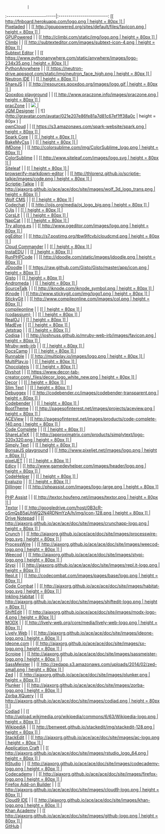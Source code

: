               |   
:-------------------------|:-------------------------:
[ [[ http://fnboard.herokuapp.com/logo.png | height = 80px ]] ](http://fnboard.herokuapp.com) |  
  [Pixeladed](http://fnboard.herokuapp.com) |
|
[ [[ http://gpupowered.org/sites/default/files/favicon.png | height = 80px ]] ](http://www.gpupowered.org/sand2/launch2/#) |  
   [GPUPowered](http://www.gpupowered.org/sand2/launch2/#) |
|
[ [[ http://climbi.com/static/img/logo.png | height = 80px ]] ](http://climbi.com/) |  
   [Climbi](http://climbi.com/) |
|
[ [[ http://subtexteditor.com/images/subtext-icon-4.png | height = 80px ]] ](http://subtexteditor.com/) |  
   [Subtext Editor](http://subtexteditor.com/) |
|
[ [[ https://www.pythonanywhere.com/static/anywhere/images/logo-234x35.png | height = 80px ]] ](http://www.pythonanywhere.com/) |  
   [PythonAnywhere](http://www.pythonanywhere.com/) |
|
[ [[ https://neutron-drive.appspot.com/static/img/neutron_face_high.png | height = 80px ]] ](http://neutronide.com/) |  
   [Neutron IDE](http://neutronide.com/) |
|
[ [[   | height = 80px ]] ](http://sharejs.org/hello-ace.html) |  
   [ShareJS](http://sharejs.org/hello-ace.html) |
|
[ [[ http://resources.qooxdoo.org/images/logo.gif | height = 80px ]] ](http://demo.qooxdoo.org/devel/playground/#) |  
   [Qooxdoo playground](http://demo.qooxdoo.org/devel/playground/#) |
|
[ [[ http://www.praczone.info/images/praczone.png | height = 80px ]] ](http://www.praczone.com/editor) |  
   [pracZone](http://www.praczone.com/editor) |
|
[ <img src="https://avatars0.githubusercontent.com/u/5820766?v=3&s=80"> ](http://jqmdesigner.appspot.com/) |  
   [JQM Designer](http://jqmdesigner.appspot.com/) |
|
![](http://gravatar.com/avatar/021e207e86fe81a7d81c67ef1ff38a0c | height = 80px ) |  
   [ownCloud](http://owncloud.org/) |
|
[ [[ https://s3.amazonaws.com/spark-website/spark.png | height = 80px ]] ](http://spark.io/build) |  
   [Spark Core](http://spark.io/build) |
|
[ [[   | height = 80px ]] ](http://bakemycss.mypathforpython.appspot.com/) |  
   [BakeMyCss](http://bakemycss.mypathforpython.appspot.com/) |
|
[ [[   | height = 80px ]] ](http://piascikj.github.io/imdone/) |  
   [iMDone](http://piascikj.github.io/imdone/) |
|
[ [[ http://colorsublime.com/img/ColorSublime_logo.png | height = 80px ]] ](http://colorsublime.com/) |  
   [ColorSublime](http://colorsublime.com/) |
|
[ [[ http://www.siteleaf.com/images/logo.svg | height = 80px ]] ](http://www.siteleaf.com/) |  
   [Siteleaf](http://www.siteleaf.com/) |
|
[ [[   | height = 80px ]] ](http://thlorenz.github.io/browserify-markdown-editor/) |  
   [browserify-markdown-editor](http://thlorenz.github.io/browserify-markdown-editor/) |
|
[ [[ http://thlorenz.github.io/scriptie-talkie/images/code.png | height = 80px ]] ](http://thlorenz.github.io/scriptie-talkie/) |  
   [Scriptie-Talkie](http://thlorenz.github.io/scriptie-talkie/) |
|
[ [[ http://ajaxorg.github.io/ace/ace/doc/site/images/wolf_3d_logo_trans.png | height = 80px ]] ](http://www.wolfcms.org/repository/133) |  
   [Wolf CMS](http://www.wolfcms.org/repository/133) |
|
[ [[   | height = 80px ]] ](http://codechat.net/) |  
   [Codechat](http://codechat.net/) |
|
[ [[ http://ojjs.org/media/oj_logo_big.png | height = 80px ]] ](http://ojjs.org/index.html) |  
   [OJjs](http://ojjs.org/index.html) |
|
[ [[   | height = 80px ]] ](http://www.corslit.com/new/melloWorld) |  
   [CorsLit](http://www.corslit.com/new/melloWorld) |
|
[ [[   | height = 80px ]] ](http://napcatapp.tumblr.com/post/60598006734/version-1-3-is-released) |  
   [NapCat](http://napcatapp.tumblr.com/post/60598006734/version-1-3-is-released) |
|
[ [[   | height = 80px ]] ](http://allong.es/try/) |  
   [Try allong.es](http://allong.es/try/) |
|
[ [[ http://www.ogeditor.com/images/logo.png | height = 80px ]] ](http://www.ogeditor.com/index.aspx) |  
   [ogEditor](http://www.ogeditor.com/index.aspx) |
|
[ [[ http://s7.postimg.org/tbw9lfcvb/cloudcmd.png | height = 80px ]] ](http://cloudcmd.io/) |  
   [Cloud Commander](http://cloudcmd.io/) |
|
[ [[   | height = 80px ]] ](http://instaedu.com/lesson-demo/) |  
   [InstaEDU](http://instaedu.com/lesson-demo/) |
|
[ [[   | height = 80px ]] ](https://github.com/websiteduck/Run-PHP-Code) |  
   [RunPHPCode](https://github.com/websiteduck/Run-PHP-Code) |
|
[ [[ http://jdoodle.com/static/images/jdoodle.png | height = 80px ]] ](http://jdoodle.com/) |  
   [JDoodle](http://jdoodle.com/) |
|
[ [[ https://raw.github.com/Gisto/Gisto/master/app/icon.png | height = 80px ]] ](http://www.gistoapp.com/) |  
   [Gisto](http://www.gistoapp.com/) |
|
[ [[   | height = 80px ]] ](http://www.andromeda-project.org/index.php) |  
   [Andromeda](http://www.andromeda-project.org/index.php) |
|
[ [[   | height = 80px ]] ](http://sourcetalk.net/) |  
   [SourceTalk](http://sourcetalk.net/) |
|
[ [[ http://iknode.com/iknode_symbol.png | height = 80px ]] ](http://iknode.com/) |  
   [iKnode](http://iknode.com/) |
|
[ [[ http://www.stickygit.com/img/logo1.png | height = 80px ]] ](http://www.stickygit.com/) |  
   [StickyGit](http://www.stickygit.com/) |
|
[ [[ http://www.compileonline.com/images/col.png | height = 80px ]] ](http://compileonline.com/) |  
   [compileonline](http://compileonline.com/) |
|
[ [[   | height = 80px ]] ](http://codassium.com/) |  
   [(codassium);](http://codassium.com/) |
|
[ [[   | height = 80px ]] ](http://www.realoj.com/) |  
   [RealOJ](http://www.realoj.com/) |
|
[ [[   | height = 80px ]] ](http://madeye.io/) |  
   [MadEye](http://madeye.io/) |
|
[ [[   | height = 80px ]] ](http://jetstrap.com/) |  
   [Jetstrap](http://jetstrap.com/) |
|
[ [[   | height = 80px ]] ](https://codiqa.com/) |  
   [Codiqa](https://codiqa.com/) |
|
[ [[ http://joshnuss.github.io/mruby-web-irb/images/favicon.png | height = 80px ]] ](http://joshnuss.github.io/mruby-web-irb/) |  
   [Mruby-web-irb](http://joshnuss.github.io/mruby-web-irb/) |
|
[ [[   | height = 80px ]] ](http://docscamp.com/) |  
   [DocsCamp](http://docscamp.com/) |
|
[ [[   | height = 80px ]] ](http://runnable.com/) |  
   [Runnable](http://runnable.com/) |
|
[ [[ http://multiplay.io/images/logo.png | height = 80px ]] ](http://multiplay.io/) |  
   [MultiPlay.io](http://multiplay.io/) |
|
[ [[   | height = 80px ]] ](https://chocolatejs.org/) |  
   [Chocolatejs](https://chocolatejs.org/) |
|
[ [[   | height = 80px ]] ](http://www.divshot.com/) |  
   [Divshot](http://www.divshot.com/) |
|
[ [[ https://www.decor-tab-creator.com/_files/decor_logo_white_new.png | height = 80px ]] ](https://www.decor-tab-creator.com/) |  
   [Decor](https://www.decor-tab-creator.com/) |
|
[ [[   | height = 80px ]] ](http://slimtext.org/) |  
   [Slim Text](http://slimtext.org/) |
|
[ [[   | height = 80px ]] ](http://www.debuggex.com/) |  
   [Debuggex](http://www.debuggex.com/) |
|
[ [[ http://codebender.cc/images/codebender-transparent.png | height = 80px ]] ](http://codebender.cc/) |  
   [Codebender](http://codebender.cc/) |
|
[ [[   | height = 80px ]] ](http://www.boottheme.com/) |  
   [BootTheme](http://www.boottheme.com/) |
|
[ [[ http://pagesofinterest.net/images/projects/aceview.png | height = 80px ]] ](https://github.com/faceleg/ACEView) |  
   [ACEView](https://github.com/faceleg/ACEView) |
|
[ [[ http://pagesofinterest.net/images/products/code-complete-140.png | height = 80px ]] ](http://pagesofinterest.net/shop/code-complete) |  
   [Code Complete](http://pagesofinterest.net/shop/code-complete) |
|
[ [[   | height = 80px ]] ](https://www.sharelatex.com/) |  
   [ShareLaTeX](https://www.sharelatex.com/) |
|
[ [[ http://approximatrix.com/products/simplytext/logo-320x320.png | height = 80px ]] ](http://approximatrix.com/products/simplytext) |  
   [Simply Text](http://approximatrix.com/products/simplytext) |
|
[ [[   | height = 80px ]] ](http://orbit.bonsaijs.org/) |  
   [BonsaiJS playground](http://orbit.bonsaijs.org/) |
|
[ [[ http://www.pixeljet.net/images/logo.png | height = 80px ]] ](http://www.pixeljet.net/index.html) |  
   [pixelJET](http://www.pixeljet.net/index.html) |
|
[ [[   | height = 80px ]] ](http://www.edicy.com/blog/new-code-editor-for-creating-unique-website-designs) |  
   [Edicy](http://www.edicy.com/blog/new-code-editor-for-creating-unique-website-designs) |
|
[ [[ http://www.gamedevhelper.com/images/header/logo.png | height = 80px ]] ](http://www.gamedevhelper.com/) |  
   [CodeHelper](http://www.gamedevhelper.com/) |
|
[ [[   | height = 80px ]] ](http://www.evaluzio.net/editor) |  
   [Evaluzio](http://www.evaluzio.net/editor) |
|
[ [[   | height = 80px ]] ](http://dillinger.io/) |  
   [Dillinger](http://dillinger.io/) |
|
[ [[ http://phpassist.com/images/logo-large.png | height = 80px ]] ](http://phpassist.com/f8456) |  
   [PHP Assist](http://phpassist.com/f8456) |
|
[ [[ http://textor.houfeng.net/images/textor.png | height = 80px ]] ](http://textor.houfeng.net/) |  
   [Textor](http://textor.houfeng.net/) |
|
[ [[ http://googledrive.com/host/0B3cR-oSmQsB5aUhWQ2N4RDNmYzA/h/img/icon-128.png | height = 80px ]] ](https://drivenotepad.appspot.com/support) |  
   [Drive Notepad](https://drivenotepad.appspot.com/support) |
|
[ [[ http://ajaxorg.github.io/ace/ace/doc/site/images/crunchapp-logo.png | height = 80px ]] ](http://crunchapp.net/) |  
   [Crunch](http://crunchapp.net/) |
|
[ [[ http://ajaxorg.github.io/ace/ace/doc/site/images/processwire-logo.svg | height = 80px ]] ](http://modules.processwire.com/modules/inputfield-ace-editor/) |  
   [ProcessWire](http://modules.processwire.com/modules/inputfield-ace-editor/) |
|
[ [[ http://ajaxorg.github.io/ace/ace/doc/site/images/weecod-logo.png | height = 80px ]] ](http://www.weecod.com/) |  
   [Weecod](http://www.weecod.com/) |
|
[ [[ http://ajaxorg.github.io/ace/ace/doc/site/images/stypi-logo.png | height = 80px ]] ](https://code.stypi.com/) |  
   [Stypi](https://code.stypi.com/) |
|
[ [[ http://ajaxorg.github.io/ace/ace/doc/site/images/repl.it-logo.png | height = 80px ]] ](http://repl.it/) |  
   [Repl.it](http://repl.it/) |
|
[ [[ http://codecombat.com/images/pages/base/logo.png | height = 80px ]] ](http://codecombat.com/) |  
   [Code Combat](http://codecombat.com/) |
|
[ [[ http://ajaxorg.github.io/ace/ace/doc/site/images/habitat-logo.svg | height = 80px ]] ](http://habitat.inkling.com/) |  
   [Inkling Habitat](http://habitat.inkling.com/) |
|
[ [[ http://ajaxorg.github.io/ace/ace/doc/site/images/shiftedit-logo.png | height = 80px ]] ](http://shiftedit.net/) |  
   [ShiftEdit](http://shiftedit.net/) |
|
[ [[ http://ajaxorg.github.io/ace/ace/doc/site/images/modx-logo-4.png | height = 80px ]] ](http://modx.com/extras/package/ace) |  
   [MODX](http://modx.com/extras/package/ace) |
|
[ [[ http://lively-web.org/core/media/lively-web-logo.png | height = 80px ]] ](http://lively-web.org/) |  
   [Lively Web](http://lively-web.org/) |
|
[ [[ http://ajaxorg.github.io/ace/ace/doc/site/images/ideone-logo.png | height = 80px ]] ](http://ideone.com/) |  
   [Ideone.com](http://ideone.com/) |
|
[ [[ http://ajaxorg.github.io/ace/ace/doc/site/images/sx-logo.png | height = 80px ]] ](http://www.scroipe.com/) |  
   [Scroipe](http://www.scroipe.com/) |
|
[ [[ http://ajaxorg.github.io/ace/ace/doc/site/images/sassmeister-logo.png | height = 80px ]] ](http://sassmeister.com/) |  
   [SassMeister](http://sassmeister.com/) |
|
[ [[ http://zedapp.s3.amazonaws.com/uploads/2014/02/zed-small.png | height = 80px ]] ](http://zedapp.org/) |  
   [Zed](http://zedapp.org/) |
|
[ [[ http://ajaxorg.github.io/ace/ace/doc/site/images/plunker.png | height = 80px ]] ](http://plnkr.co/edit/) |  
   [Plunker](http://plnkr.co/edit/) |
|
[ [[ http://ajaxorg.github.io/ace/ace/doc/site/images/zorba-logo.png | height = 80px ]] ](http://try.zorba.io/queries/xquery) |  
   [Zorba XQuery](http://try.zorba.io/queries/xquery) |
|
[ [[ http://ajaxorg.github.io/ace/ace/doc/site/images/codiad.png | height = 80px ]] ](http://codiad.com/) |  
   [Codiad](http://codiad.com/) |
|
[ [[ http://upload.wikimedia.org/wikipedia/commons/6/63/Wikipedia-logo.png | height = 80px ]] ](https://en.wikipedia.org/wiki/Special:Version) |  
   [WikipediA](https://en.wikipedia.org/wiki/Special:Version) |
|
[ [[ http://benweet.github.io/stackedit/img/stackedit-128.png | height = 80px ]] ](http://benweet.github.io/stackedit/) |  
   [StackEdit](http://benweet.github.io/stackedit/) |
|
[ [[ http://ajaxorg.github.io/ace/ace/doc/site/images/ac-logo.png | height = 80px ]] ](http://www.applicationcraft.com/) |  
   [Application Craft](http://www.applicationcraft.com/) |
|
[ [[ http://ajaxorg.github.io/ace/ace/doc/site/images/rstudio_logo_64.png | height = 80px ]] ](http://rstudio.org/) |  
   [RStudio](http://rstudio.org/) |
|
[ [[ http://ajaxorg.github.io/ace/ace/doc/site/images/codecademy-logo.png | height = 80px ]] ](http://www.codecademy.com/) |  
   [Codecademy](http://www.codecademy.com/) |
|
[ [[ http://ajaxorg.github.io/ace/ace/doc/site/images/firefox-logo.png | height = 80px ]] ](https://builder.addons.mozilla.org/) |  
   [Firefox Add-on Builder](https://builder.addons.mozilla.org/) |
|
[ [[ http://ajaxorg.github.io/ace/ace/doc/site/images/cloud9-logo.png | height = 80px ]] ](https://github.com/ajaxorg/cloud9) |  
   [Cloud9 IDE](https://github.com/ajaxorg/cloud9) |
|
[ [[ http://ajaxorg.github.io/ace/ace/doc/site/images/khan-logo.png | height = 80px ]] ](http://ejohn.org/blog/introducing-khan-cs/) |  
   [Khan Academy](http://ejohn.org/blog/introducing-khan-cs/) |
|
[ [[ http://ajaxorg.github.io/ace/ace/doc/site/images/github-logo.png | height = 80px ]] ](https://github.com/blog/905-edit-like-an-ace) |  
   [GitHub](https://github.com/blog/905-edit-like-an-ace) |